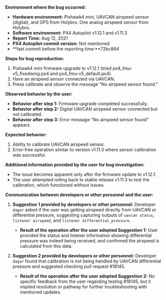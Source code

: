 **Environment where the bug occurred:**

- **Hardware environment:** Pixhawk4 mini, UAVCAN airspeed sensor (digital), and GPS from Holybro. One analog airspeed sensor from Holybro.
- **Software environment:** PX4 Autopilot v1.12.1 and v1.11.3
- **Report Time:** Aug 12, 2021
- **PX4 Autopilot commit version:** Not mentioned
- **last commit before the reporting time:**72bc864

**Steps for bug reproduction:**

1. Pixhawk4 mini firmware upgrade to v1.12.1 (tried px4_fmu-v5_fixedwing.px4 and px4_fmu-v5_default.px4).
2. Have an airspeed sensor connected via UAVCAN.
3. Press calibrate and observe the message "No airspeed sensor found."

**Observed behavior by the user:**

- **Behavior after step 1:** Firmware upgrade completed successfully.
- **Behavior after step 2:** Digital UAVCAN airspeed sensor connected but not calibrated.
- **Behavior after step 3:** Error message "No airspeed sensor found" appears.

**Expected behavior:**

1. Ability to calibrate UAVCAN airspeed sensor.
2. Error-free operation similar to version v1.11.3 where sensor calibration was successful.

**Additional information provided by the user for bug investigation:**

- The issue becomes apparent only after the firmware update to v1.12.1.
- The user attempted rolling back to stable release v1.11.3 to test the calibration, which functioned without issues.

**Communication between developers or other personnel and the user:**

1. **Suggestion 1 provided by developers or other personnel:** Developer `dagar` asked if the user was getting airspeed directly from UAVCAN or differential pressure, suggesting capturing outputs of `uavcan status`, `listener airspeed`, and `listener differential_pressure`.
   
   - **Result of the operation after the user adopted Suggestion 1:** User provided the status and listener information showing differential pressure was indeed being received, and confirmed the airspeed is calculated from this data.

2. **Suggestion 2 provided by developers or other personnel:** Developer `dagar` found that calibration is not being handled by UAVCAN differential pressure and suggested checking pull request \#18145.

   - **Result of the operation after the user adopted Suggestion 2:** No specific feedback from the user regarding testing \#18145, but it implied resolution or pathway for further troubleshooting with mentioned updates.
